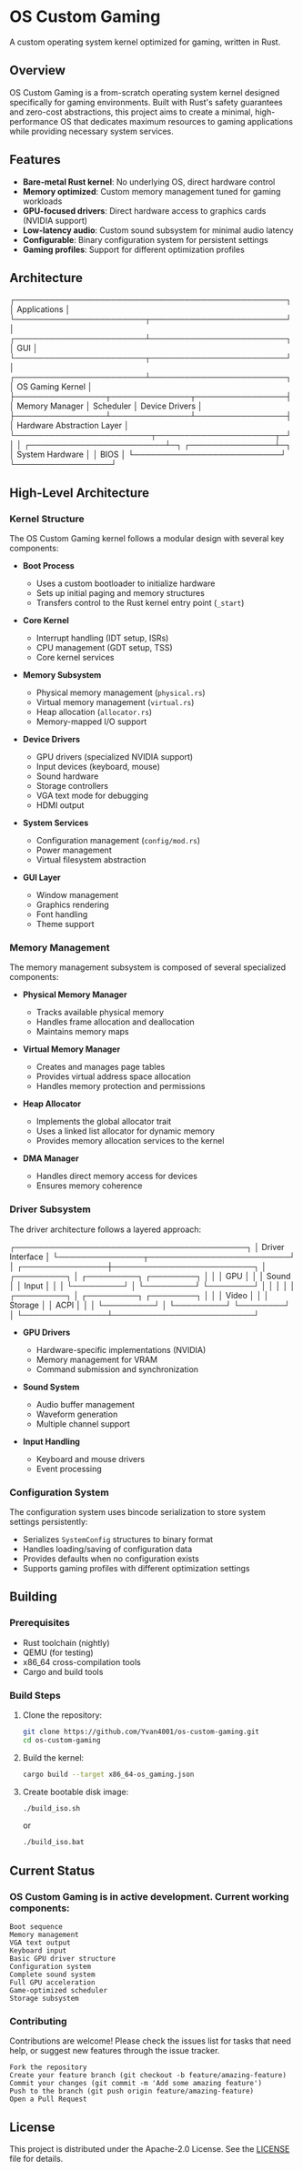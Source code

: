 # OS Custom Gaming

A custom operating system kernel optimized for gaming, written in Rust.

## Overview

OS Custom Gaming is a from-scratch operating system kernel designed specifically for gaming environments. Built with Rust's safety guarantees and zero-cost abstractions, this project aims to create a minimal, high-performance OS that dedicates maximum resources to gaming applications while providing necessary system services.

## Features

- **Bare-metal Rust kernel**: No underlying OS, direct hardware control
- **Memory optimized**: Custom memory management tuned for gaming workloads
- **GPU-focused drivers**: Direct hardware access to graphics cards (NVIDIA support)
- **Low-latency audio**: Custom sound subsystem for minimal audio latency
- **Configurable**: Binary configuration system for persistent settings
- **Gaming profiles**: Support for different optimization profiles

## Architecture

┌────────────────────────────────────────────────┐
│                  Applications                   │
└───────────────────────┬────────────────────────┘
│
┌───────────────────────┴────────────────────────┐
│                      GUI                        │
└───────────────────────┬────────────────────────┘
│
┌───────────────────────┴────────────────────────┐
│                  OS Gaming Kernel               │
├────────────────┬──────────────┬────────────────┤
│ Memory Manager │  Scheduler   │ Device Drivers  │
├────────────────┴──────────────┴────────────────┤
│              Hardware Abstraction Layer         │
└────────────────────────┬─────────────────────┬─┘
│                     │
┌────────────────────────┴─┐   ┌───────────────┴─┐
│     System Hardware      │   │       BIOS       │
└──────────────────────────┘   └─────────────────┘


## High-Level Architecture

### Kernel Structure

The OS Custom Gaming kernel follows a modular design with several key components:

- **Boot Process**
  - Uses a custom bootloader to initialize hardware
  - Sets up initial paging and memory structures
  - Transfers control to the Rust kernel entry point (`_start`)

- **Core Kernel**
  - Interrupt handling (IDT setup, ISRs)
  - CPU management (GDT setup, TSS)
  - Core kernel services

- **Memory Subsystem**
  - Physical memory management (`physical.rs`)
  - Virtual memory management (`virtual.rs`)
  - Heap allocation (`allocator.rs`)
  - Memory-mapped I/O support

- **Device Drivers**
  - GPU drivers (specialized NVIDIA support)
  - Input devices (keyboard, mouse)
  - Sound hardware
  - Storage controllers
  - VGA text mode for debugging
  - HDMI output

- **System Services**
  - Configuration management (`config/mod.rs`)
  - Power management
  - Virtual filesystem abstraction

- **GUI Layer**
  - Window management
  - Graphics rendering
  - Font handling
  - Theme support

### Memory Management

The memory management subsystem is composed of several specialized components:

- **Physical Memory Manager**
  - Tracks available physical memory
  - Handles frame allocation and deallocation
  - Maintains memory maps

- **Virtual Memory Manager**
  - Creates and manages page tables
  - Provides virtual address space allocation
  - Handles memory protection and permissions

- **Heap Allocator**
  - Implements the global allocator trait
  - Uses a linked list allocator for dynamic memory
  - Provides memory allocation services to the kernel

- **DMA Manager**
  - Handles direct memory access for devices
  - Ensures memory coherence

### Driver Subsystem

The driver architecture follows a layered approach:

┌─────────────────────────────────────────┐
│            Driver Interface              │
└───────────────┬─────────────────────────┘
│
┌───────────────┼─────────────────────────┐
│  ┌─────────┐  │  ┌─────────┐  ┌────────┐ │
│  │   GPU   │  │  │  Sound  │  │  Input │ │
│  └─────────┘  │  └─────────┘  └────────┘ │
│               │                          │
│  ┌─────────┐  │  ┌─────────┐  ┌────────┐ │
│  │  Video  │  │  │ Storage │  │  ACPI  │ │
│  └─────────┘  │  └─────────┘  └────────┘ │
└───────────────┴─────────────────────────┘


- **GPU Drivers**
  - Hardware-specific implementations (NVIDIA)
  - Memory management for VRAM
  - Command submission and synchronization

- **Sound System**
  - Audio buffer management
  - Waveform generation
  - Multiple channel support

- **Input Handling**
  - Keyboard and mouse drivers
  - Event processing

### Configuration System

The configuration system uses bincode serialization to store system settings persistently:

- Serializes `SystemConfig` structures to binary format
- Handles loading/saving of configuration data
- Provides defaults when no configuration exists
- Supports gaming profiles with different optimization settings

## Building

### Prerequisites

- Rust toolchain (nightly)
- QEMU (for testing)
- x86_64 cross-compilation tools
- Cargo and build tools

### Build Steps

1. Clone the repository:

   ```sh
   git clone https://github.com/Yvan4001/os-custom-gaming.git
   cd os-custom-gaming
   ``` 

2. Build the kernel:

   ```sh
   cargo build --target x86_64-os_gaming.json
   ```

3. Create bootable disk image:

   ```sh
   ./build_iso.sh
   ```
   or
   ```sh
   ./build_iso.bat
   ```

## Current Status

### OS Custom Gaming is in active development. Current working components:

    Boot sequence
    Memory management
    VGA text output
    Keyboard input
    Basic GPU driver structure
    Configuration system
    Complete sound system
    Full GPU acceleration
    Game-optimized scheduler
    Storage subsystem

### Contributing

Contributions are welcome! Please check the issues list for tasks that need help, or suggest new features through the issue tracker.

    Fork the repository
    Create your feature branch (git checkout -b feature/amazing-feature)
    Commit your changes (git commit -m 'Add some amazing feature')
    Push to the branch (git push origin feature/amazing-feature)
    Open a Pull Request

## License

This project is distributed under the Apache-2.0 License. See the [LICENSE](LICENSE) file for details.
